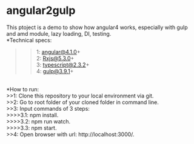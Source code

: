 # angular2gulp
This ptoject is a demo to show how angular4 works, especially with gulp and amd module, lazy loading, DI, testing.<br />
*Technical specs:<br />
>>1: angular@4.1.0+<br />
>>2: Rxjs@5.3.0+<br />
>>3: typescript@2.3.2+<br />
>>4: gulp@3.9.1+<br />
<br />
*How to run:<br />
>>1: Clone this repository to your local environment via git.<br />
>>2: Go to root folder of your cloned folder in command line.<br />
>>3: Input commands of 3 steps:<br />
>>>>3.1: npm install.<br />
>>>>3.2: npm run watch.<br />
>>>>3.3: npm start.<br />
>>4: Open browser with url: http://localhost:3000/.<br />